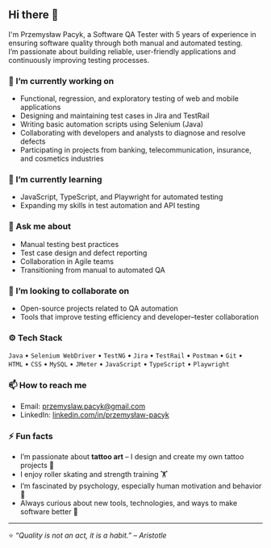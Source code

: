 ## Hi there 👋

I'm Przemysław Pacyk, a Software QA Tester with 5 years of experience in ensuring software quality through both manual and automated testing.  
I’m passionate about building reliable, user-friendly applications and continuously improving testing processes.

### 🔭 I’m currently working on
- Functional, regression, and exploratory testing of web and mobile applications  
- Designing and maintaining test cases in Jira and TestRail 
- Writing basic automation scripts using Selenium (Java) 
- Collaborating with developers and analysts to diagnose and resolve defects  
- Participating in projects from banking, telecommunication, insurance, and cosmetics industries  

### 🌱 I’m currently learning
- JavaScript, TypeScript, and Playwright for automated testing  
- Expanding my skills in test automation and API testing

### 💬 Ask me about
- Manual testing best practices  
- Test case design and defect reporting  
- Collaboration in Agile teams  
- Transitioning from manual to automated QA

### 👯 I’m looking to collaborate on
- Open-source projects related to QA automation  
- Tools that improve testing efficiency and developer–tester collaboration  

### ⚙️ Tech Stack
`Java` • `Selenium WebDriver` • `TestNG` • `Jira` • `TestRail` • `Postman` • `Git` •  
`HTML` • `CSS` • `MySQL` • `JMeter` • `JavaScript` • `TypeScript` • `Playwright`

### 📫 How to reach me
- Email: [przemyslaw.pacyk@gmail.com](mailto:przemyslaw.pacyk@gmail.com)  
- LinkedIn: [linkedin.com/in/przemysław-pacyk](https://linkedin.com/in/przemysław-pacyk)

### ⚡ Fun facts
- I’m passionate about **tattoo art** – I design and create my own tattoo projects 🎨  
- I enjoy roller skating and strength training 🏋️  
- I’m fascinated by psychology, especially human motivation and behavior 🧠  
- Always curious about new tools, technologies, and ways to make software better 🚀

---
⭐️ *“Quality is not an act, it is a habit.” – Aristotle*

